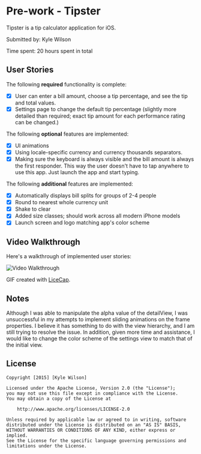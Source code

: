 # Pre-work - Tipster

Tipster is a tip calculator application for iOS.

Submitted by: Kyle Wilson

Time spent: 20 hours spent in total

## User Stories

The following **required** functionality is complete:

* [x] User can enter a bill amount, choose a tip percentage, and see the tip and total values.
* [x] Settings page to change the default tip percentage (slightly more detailed than required; exact tip amount for each performance rating can be changed.)

The following **optional** features are implemented:
* [x] UI animations
* [x] Using locale-specific currency and currency thousands separators.
* [x] Making sure the keyboard is always visible and the bill amount is always the first responder. This way the user doesn't have to tap anywhere to use this app. Just launch the app and start typing.

The following **additional** features are implemented:

- [x] Automatically displays bill splits for groups of 2-4 people
- [x] Round to nearest whole currency unit
- [x] Shake to clear
- [x] Added size classes; should work across all modern iPhone models
- [x] Launch screen and logo matching app's color scheme

## Video Walkthrough

Here's a walkthrough of implemented user stories:

<img src='http://i.imgur.com/SL7FUwH.gif' title='Video Walkthrough' width='' alt='Video Walkthrough'/>

GIF created with [LiceCap](http://www.cockos.com/licecap/).

## Notes

Although I was able to manipulate the alpha value of the detailView, I was unsuccessful in my attempts to implement sliding animations on the frame properties. I believe it has something to do with the view hierarchy, and I am still trying to resolve the issue. In addition, given more time and assistance, I would like to change the color scheme of the settings view to match that of the initial view.

## License

    Copyright [2015] [Kyle Wilson]

    Licensed under the Apache License, Version 2.0 (the "License");
    you may not use this file except in compliance with the License.
    You may obtain a copy of the License at

        http://www.apache.org/licenses/LICENSE-2.0

    Unless required by applicable law or agreed to in writing, software
    distributed under the License is distributed on an "AS IS" BASIS,
    WITHOUT WARRANTIES OR CONDITIONS OF ANY KIND, either express or implied.
    See the License for the specific language governing permissions and
    limitations under the License.
